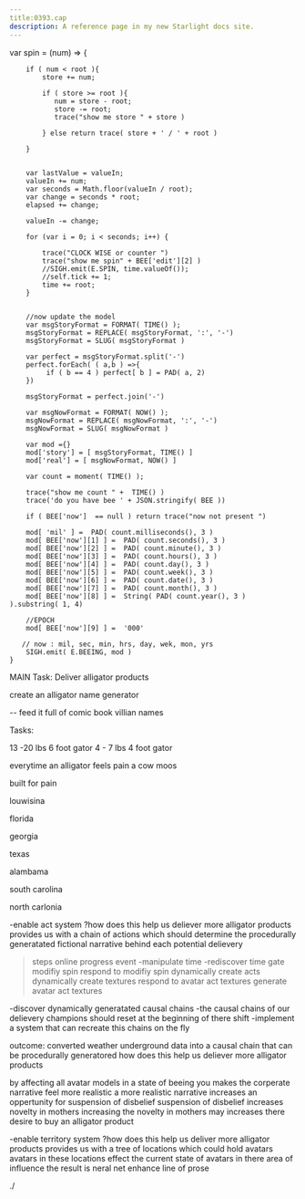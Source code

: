 ```yaml
---
title:0393.cap
description: A reference page in my new Starlight docs site.
---
```


 var spin = (num) => {
        
        
        if ( num < root ){
            store += num;
            
            if ( store >= root ){  
               num = store - root;
               store -= root;
               trace("show me store " + store )

            } else return trace( store + ' / ' + root )

        }


        var lastValue = valueIn;
        valueIn += num;
        var seconds = Math.floor(valueIn / root);
        var change = seconds * root;
        elapsed += change;

        valueIn -= change;

        for (var i = 0; i < seconds; i++) {
            
            trace("CLOCK WISE or counter ")
            trace("show me spin" + BEE['edit'][2] )
            //SIGH.emit(E.SPIN, time.valueOf());
            //self.tick += 1;
            time += root;
        }

        
        //now update the model         
        var msgStoryFormat = FORMAT( TIME() );
        msgStoryFormat = REPLACE( msgStoryFormat, ':', '-')
        msgStoryFormat = SLUG( msgStoryFormat )

        var perfect = msgStoryFormat.split('-')
        perfect.forEach( ( a,b ) =>{
             if ( b == 4 ) perfect[ b ] = PAD( a, 2)
        })

        msgStoryFormat = perfect.join('-')

        var msgNowFormat = FORMAT( NOW() );
        msgNowFormat = REPLACE( msgNowFormat, ':', '-')
        msgNowFormat = SLUG( msgNowFormat )

        var mod ={}
        mod['story'] = [ msgStoryFormat, TIME() ] 
        mod['real'] = [ msgNowFormat, NOW() ]
        
        var count = moment( TIME() );
        
        trace("show me count " +  TIME() )
        trace('do you have bee ' + JSON.stringify( BEE ))
        
        if ( BEE['now']  == null ) return trace("now not present ")

        mod[ 'mil' ] =  PAD( count.milliseconds(), 3 ) 
        mod[ BEE['now'][1] ] =  PAD( count.seconds(), 3 )  
        mod[ BEE['now'][2] ] =  PAD( count.minute(), 3 ) 
        mod[ BEE['now'][3] ] =  PAD( count.hours(), 3 ) 
        mod[ BEE['now'][4] ] =  PAD( count.day(), 3 )  
        mod[ BEE['now'][5] ] =  PAD( count.week(), 3 )
        mod[ BEE['now'][6] ] =  PAD( count.date(), 3 )
        mod[ BEE['now'][7] ] =  PAD( count.month(), 3 )
        mod[ BEE['now'][8] ] =  String( PAD( count.year(), 3 )  ).substring( 1, 4)
        
        //EPOCH
        mod[ BEE['now'][9] ] =  '000'

       // now : mil, sec, min, hrs, day, wek, mon, yrs
        SIGH.emit( E.BEEING, mod )
    }



MAIN Task:
Deliver alligator products 

create an alligator name generator 

-- feed it full of comic book villian names





Tasks:

13 -20 lbs 6 foot gator 
4 - 7 lbs 4 foot gator 


everytime an alligator feels pain
a cow moos 

built for pain 

louwisina 

florida

georgia 

texas

alambama

south carolina

north carlonia 



-enable act system 
?how does this help us deliever more alligator products 
provides us with a chain of actions which should determine the procedurally generatated fictional narrative behind each potential delievery
>steps
online progress event 
-manipulate time
-rediscover time gate 
modifiy spin 
respond to modifiy spin 
dynamically create acts 
dynamically create textures 
respond to avatar act textures 
generate avatar act textures 

-discover dynamically generatated causal chains 
-the causal chains of our delievery champions should reset at the beginning of there shift 
-implement a system that can recreate this chains on the fly 

outcome: converted weather underground data into a causal chain that can be procedurally generatored 
how does this help us deliever more alligator products  

by affecting all avatar models in a state of beeing you 
makes the corperate narrative feel more realistic
a more realistic narrative increases an oppertunity for suspension of disbelief 
suspension of disbelief increases novelty in mothers 
increasing the novelty in mothers may increases there desire to buy an alligator product

-enable territory system 
?how does this help us deliver more alligator products
provides us with a tree of locations which could hold avatars
avatars in these locations effect the current state of avatars in there area of influence 
the result is neral net enhance line of prose 



./

